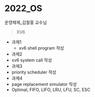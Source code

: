 # 2022_OS
운영체제_김철홍 교수님

>XV6

+ 과제1
  + xv6 shell program 작성
 + 과제2
  + xv6 system call 작성
 + 과제3
  + priority scheduler 작성
 + 과제4
  + page replacement simulator 작성
  + Optimal, FIFO, LIFO, LRU, LFU, SC, ESC
